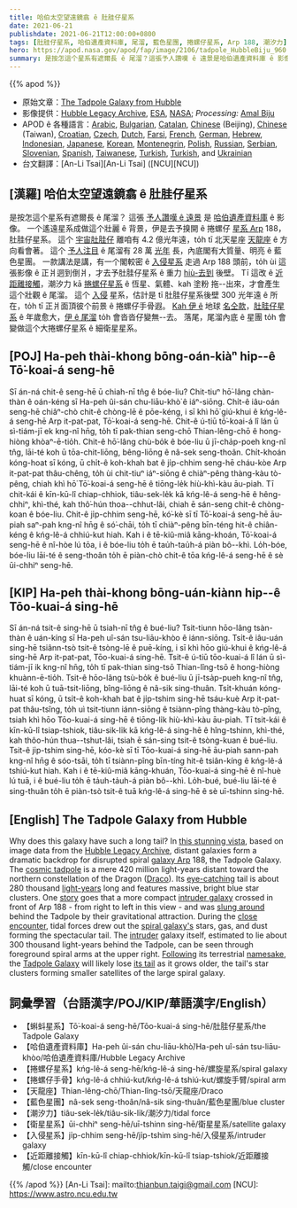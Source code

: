 ```yaml
---
title: 哈伯太空望遠鏡翕 ê 肚胿仔星系
date: 2021-06-21
publishdate: 2021-06-21T12:00:00+0800
tags: [肚胿仔星系, 哈伯遺產資料庫, 尾溜, 藍色星團, 捲螺仔星系, Arp 188, 潮汐力]
hero: https://apod.nasa.gov/apod/fap/image/2106/tadpole_HubbleBiju_960.jpg
summary: 是按怎這个星系有遮爾長 ê 尾溜？這張予人讚嘆 ê 遠景是哈伯遺產資料庫 ê 影像。
---
```


{{% apod %}}

- 原始文章：[The Tadpole Galaxy from Hubble](https://apod.nasa.gov/apod/ap210621.html)
- 影像提供：[Hubble Legacy Archive](https://hla.stsci.edu/), [ESA](https://www.esa.int/), [NASA](https://www.nasa.gov/); *Processing:* [Amal Biju](https://www.instagram.com/exploraspace/)
- APOD ê 各種語言：[Arabic](https://apod.me/), [Bulgarian](https://mediabricks.bg/apod-bulgaria), [Catalan](http://www.apod.cat/), [Chinese](http://www.bjp.org.cn/mryt/) (Beijing), [Chinese](http://sprite.phys.ncku.edu.tw/astrolab/mirrors/apod/apod.html) (Taiwan), [Croatian](http://www.apod.rs/Croatia.html), [Czech](http://www.astro.cz/apod/), [Dutch](http://www.apod.nl/), [Farsi](http://www.skypix.org/apod/), [French](http://www.cidehom.com/apod.php),
[German](http://www.starobserver.org/), [Hebrew](http://www.astronomia2009.org.il/info/apod/apod.htm), [Indonesian](http://apod.infoastronomy.org/), [Japanese](http://home.u05.itscom.net/apodjpn/apodj/apodj0.htm), [Korean](http://wouldyoulike.org/apod/), [Montenegrin](http://www.apod.rs/Montenegro.html), [Polish](http://apod.pl/apod/), [Russian](http://www.astronet.ru/db/apod.html), [Serbian](http://www.apod.rs/), [Slovenian](http://apod.fmf.uni-lj.si/), [Spanish](http://observatorio.info/), [Taiwanese](https://apod.tw/), [Turkish](https://www.uzaydanhaberler.com/category/gorsel/apod/), [Turkish](https://rasyonalist.org/kategori/apod/), and [Ukrainian](http://astronomy.pp.ua/)
- 台文翻譯：[An-Li Tsai][An-Li Tsai] ([NCU][NCU])

## [漢羅] 哈伯太空望遠鏡翕 ê 肚胿仔星系
是按怎這个星系有遮爾長 ê 尾溜？
這張 [予人讚嘆 ê 遠景][this stunning vista] 是 [哈伯遺產資料庫][Hubble Legacy Archive] ê 影像。
一个遙遠星系成做這个壯麗 ê 背景，伊是去予搝開 ê 捲螺仔 [星系 Arp][galaxy Arp] 188，肚胿仔星系。
這个 [宇宙肚胿仔][cosmic tadpole] 離咱有 4.2 億光年遠，to̍h tī 北天星座 [天龍座][Draco] ê 方向看會著。
這个 [予人注目][eye-catching] ê 尾溜有 28 萬 [光年][light-years] 長，內底閣有大質量、明亮 ê 藍色星團。
一款講法是講，有一个閣較密 ê [入侵星系][intruder galaxy] 走過 Arp 188 頭前，to̍h ùi 這張影像 ê 正爿迵到倒爿，才去予肚胿仔星系 ê 重力 [hiù-去到][slung around] 後壁。
Tī 這改 ê [近距離接觸][close encounter]，潮汐力 kā [捲螺仔星系][spiral galaxy's] ê 恆星、氣體、kah 塗粉 拖--出來，才會產生這个壯觀 ê 尾溜。
這个 [入侵][intruder] 星系，估計是 tī 肚胿仔星系後壁 300 光年遠 ê 所在，to̍h tī 正爿面頂彼个前景 ê 捲螺仔手骨遐。
[Kah 伊 ê][Following] 地球 [名仝款][namesake]，[肚胿仔星系][Tadpole Galaxy] ê 年歲愈大，[伊 ê 尾溜][its tail] to̍h 會沓沓仔變無--去。
落尾，尾溜內底 ê 星團 to̍h 會變做這个大捲螺仔星系 ê 細衛星星系。


## [POJ] Ha-peh thài-khong bōng-oán-kiàⁿ hip--ê Tō͘-koai-á seng-hē
Sī án-ná chit-ê seng-hē ū chiah-nī tn̂g ê bóe-liu?
Chit-tiuⁿ hō͘-lâng chàn-thàn ê oán-kéng sī Ha-peh ûi-sán chu-liāu-khò͘ ê iáⁿ-siōng.
Chi̍t-ê iâu-oán seng-hē chiâⁿ-chò chit-ê chòng-lē ê pōe-kéng, i sī khì hō͘ giú-khui ê kńg-lê-á seng-hē Arp it-pat-pat, Tō͘-koai-á seng-hē.
Chit-ê ú-tiū tō͘-koai-á lî lán ū sì-tiám-jī ek kng-nî hn̄g, to̍h tī pak-thian seng-chō Thian-lêng-chō ê hong-hiòng khòaⁿ-ē-tio̍h.
Chit-ê hō͘-lâng chù-bo̍k ê bóe-liu ū jī-cha̍p-poeh kng-nî tn̂g, lāi-té koh ū tōa-chit-liōng, bêng-liōng ê nâ-sek seng-thoân.
Chi̍t-khoán kóng-hoat sī kóng, ū chi̍t-ê koh-khah bat ê ji̍p-chhim seng-hē cháu-kòe Arp it-pat-pat thâu-chêng, to̍h ùi chit-tiuⁿ iáⁿ-siōng ê chiàⁿ-pêng thàng-kàu tò-pêng, chiah khì hō͘ Tō͘-koai-á seng-hē ê tiōng-le̍k hiù-khì-kàu āu-piah.
Tī chit-kái ê kīn-kū-lî chiap-chhiok, tiâu-sek-le̍k kā kńg-lê-á seng-hē ê hêng-chhiⁿ, khì-thé, kah thô͘-hún thoa--chhut-lâi, chiah ē sán-seng chit-ê chòng-koan ê bóe-liu.
Chit-ê ji̍p-chhim seng-hē, kó͘-kè sī tī Tō͘-koai-á seng-hē āu-piah saⁿ-pah kng-nî hn̄g ê só͘-chāi, to̍h tī chiàⁿ-pêng bīn-téng hit-ê chiân-kéng ê kńg-lê-á chhiú-kut hiah.
Kah i ê tē-kiû-miâ kāng-khoán, Tō͘-koai-á seng-hē ê nî-hòe lú tōa, i ê bóe-liu to̍h ē tau̍h-tau̍h-á piàn bô--khì.
Lo̍h-bóe, bóe-liu lāi-té ê seng-thoân to̍h ē piàn-chò chit-ê tōa kńg-lê-á seng-hē ê sè ūi-chhiⁿ seng-hē.



## [KIP] Ha-peh thài-khong bōng-uán-kiànn hip--ê Tōo-kuai-á sing-hē
Sī án-ná tsit-ê sing-hē ū tsiah-nī tn̂g ê bué-liu?
Tsit-tiunn hōo-lâng tsàn-thàn ê uán-kíng sī Ha-peh uî-sán tsu-liāu-khòo ê iánn-siōng.
Tsi̍t-ê iâu-uán sing-hē tsiânn-tsò tsit-ê tsòng-lē ê puē-kíng, i sī khì hōo giú-khui ê kńg-lê-á sing-hē Arp it-pat-pat, Tōo-kuai-á sing-hē.
Tsit-ê ú-tiū tōo-kuai-á lî lán ū sì-tiám-jī ik kng-nî hn̄g, to̍h tī pak-thian sing-tsō Thian-lîng-tsō ê hong-hiòng khuànn-ē-tio̍h.
Tsit-ê hōo-lâng tsù-bo̍k ê bué-liu ū jī-tsa̍p-pueh kng-nî tn̂g, lāi-té koh ū tuā-tsit-liōng, bîng-liōng ê nâ-sik sing-thuân.
Tsi̍t-khuán kóng-huat sī kóng, ū tsi̍t-ê koh-khah bat ê ji̍p-tshim sing-hē tsáu-kuè Arp it-pat-pat thâu-tsîng, to̍h uì tsit-tiunn iánn-siōng ê tsiànn-pîng thàng-kàu tò-pîng, tsiah khì hōo Tōo-kuai-á sing-hē ê tiōng-li̍k hiù-khì-kàu āu-piah.
Tī tsit-kái ê kīn-kū-lî tsiap-tshiok, tiâu-sik-li̍k kā kńg-lê-á sing-hē ê hîng-tshinn, khì-thé, kah thôo-hún thua--tshut-lâi, tsiah ē sán-sing tsit-ê tsòng-kuan ê bué-liu.
Tsit-ê ji̍p-tshim sing-hē, kóo-kè sī tī Tōo-kuai-á sing-hē āu-piah sann-pah kng-nî hn̄g ê sóo-tsāi, to̍h tī tsiànn-pîng bīn-tíng hit-ê tsiân-kíng ê kńg-lê-á tshiú-kut hiah.
Kah i ê tē-kiû-miâ kāng-khuán, Tōo-kuai-á sing-hē ê nî-huè lú tuā, i ê bué-liu to̍h ē ta̍uh-ta̍uh-á piàn bô--khì.
Lo̍h-bué, bué-liu lāi-té ê sing-thuân to̍h ē piàn-tsò tsit-ê tuā kńg-lê-á sing-hē ê sè uī-tshinn sing-hē.



## [English] The Tadpole Galaxy from Hubble

Why does this galaxy have such a long tail?
In [this stunning vista][this stunning vista], based on image data from the [Hubble Legacy Archive][Hubble Legacy Archive], distant galaxies form a dramatic backdrop for disrupted spiral [galaxy Arp][galaxy Arp] 188, the Tadpole Galaxy.
The [cosmic tadpole][cosmic tadpole] is a mere 420 million light-years distant toward the northern constellation of the Dragon ([Draco][Draco]).
Its [eye-catching][eye-catching] tail is about 280 thousand [light-years][light-years] long and features massive, bright blue star clusters.
One [story][story] goes that a more compact [intruder galaxy][intruder galaxy] crossed in front of Arp 188 - from right to left in this view - and was [slung around][slung around] behind the Tadpole by their gravitational attraction.
During the [close encounter][close encounter], tidal forces drew out the [spiral galaxy's][spiral galaxy's] stars, gas, and dust forming the spectacular tail.
The [intruder][intruder] galaxy itself, estimated to lie about 300 thousand light-years behind the Tadpole, can be seen through foreground spiral arms at the upper right.
[Following][Following] its terrestrial [namesake][namesake], the [Tadpole Galaxy][Tadpole Galaxy] will likely lose [its tail][its tail] as it grows older, the tail's star clusters forming smaller satellites of the large spiral galaxy.


## 詞彙學習（台語漢字/POJ/KIP/華語漢字/English）


- 【蝌蚪星系】Tō͘-koai-á seng-hē/Tōo-kuai-á sing-hē/肚胿仔星系/the Tadpole Galaxy
- 【哈伯遺產資料庫】Ha-peh ûi-sán chu-liāu-khò͘/Ha-peh uî-sán tsu-liāu-khòo/哈伯遺產資料庫/Hubble Legacy Archive
- 【捲螺仔星系】kńg-lê-á seng-hē/kńg-lê-á sing-hē/螺旋星系/spiral galaxy
- 【捲螺仔手骨】kńg-lê-á chhiú-kut/kńg-lê-á tshiú-kut/螺旋手臂/spiral arm
- 【天龍座】Thian-lêng-chō/Thian-lîng-tsō/天龍座/Draco
- 【藍色星團】nâ-sek seng-thoân/nâ-sik sing-thuân/藍色星團/blue cluster
- 【潮汐力】tiâu-sek-le̍k/tiâu-sik-li̍k/潮汐力/tidal force
- 【衛星星系】ūi-chhiⁿ seng-hē/uī-tshinn sing-hē/衛星星系/satellite galaxy
- 【入侵星系】ji̍p-chhim seng-hē/ji̍p-tshim sing-hē/入侵星系/intruder galaxy
- 【近距離接觸】kīn-kū-lî chiap-chhiok/kīn-kū-lî tsiap-tshiok/近距離接觸/close encounter



{{% /apod %}}
[An-Li Tsai]: mailto:thianbun.taigi@gmail.com
[NCU]: https://www.astro.ncu.edu.tw

[this stunning vista]:https://www.instagram.com/p/CPw5hyTpTi7/
[Hubble Legacy Archive]:https://hla.stsci.edu/
[galaxy Arp]:http://nedwww.ipac.caltech.edu/level5/Arp/frames.html
[cosmic tadpole]:https://hubblesite.org/contents/media/images/2002/11/1181-Image.html
[Draco]:http://www.astro.wisc.edu/~dolan/constellations/constellations/Draco.html
[eye-catching]:https://img.huffingtonpost.com/asset/5bad12683c000032000b0e42.jpeg?ops=scalefit_630_noupscale
[light-years]:https://starchild.gsfc.nasa.gov/docs/StarChild/questions/question19.html
[story]:http://www.boop.org/jan/justso/
[intruder galaxy]:https://mergers.galaxyzoo.org/merger_wars.html
[slung around]:https://apod.nasa.gov/apod/ap150201.html
[close encounter]:https://apod.nasa.gov/apod/ap120812.html
[spiral galaxy's]:https://apod.nasa.gov/apod/ap120604.html
[intruder]:https://apod.nasa.gov/apod/ap970224.html
[Following]:http://www.exploratorium.edu/frogs/
[namesake]:http://www.countrysideinfo.co.uk/metindex.htm
[Tadpole Galaxy]:https://en.wikipedia.org/wiki/Tadpole_Galaxy
[its tail]:https://ui.adsabs.harvard.edu/abs/1972ApJ...178..623T/abstract
